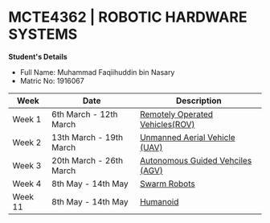 # MCTE4362 | ROBOTIC HARDWARE SYSTEMS

**Student's Details** <br />
* Full Name: Muhammad Faqiihuddin bin Nasary <br />
* Matric No: 1916067 <br />

| Week | Date| Description |
| --- | --- | --- |
| Week 1  | 6th March - 12th March | [Remotely Operated Vehicles(ROV)](https://github.com/faqiihnsry/MCTE4362_RHS/blob/main/Week%201/Remoted%20Operated%20Vehicles%20(ROV).pdf)|
| Week 2  | 13th March - 19th March | [Unmanned Aerial Vehicle (UAV)](https://github.com/faqiihnsry/MCTE4362_RHS/blob/main/Week%202/MCTE%204362%20_%20UAV%20.pdf)|
| Week 3  | 20th March - 26th March | [Autonomous Guided Vehciles (AGV)](https://github.com/faqiihnsry/MCTE4362_RHS/blob/main/Week%203/MCTE%204362%20_%20AGV%20_%20AMR.pdf)|
| Week 4  | 8th May - 14th May | [Swarm Robots](https://github.com/faqiihnsry/MCTE4362_RHS/blob/main/Week%204/Swarm%20Robots.pdf) |
| Week 11  | 8th May - 14th May | [Humanoid](https://github.com/faqiihnsry/MCTE4362_RHS/blob/main/Week%205/Humanoid.pdf) |


